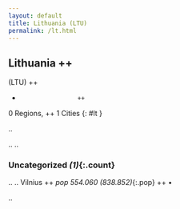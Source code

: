 ```yaml
---
layout: default
title: Lithuania (LTU)
permalink: /lt.html
---
```



## Lithuania   ++
(LTU)  ++
-                     ++
0 Regions, ++
1 Cities
{: #lt }

.. 




.. 
.. 


### Uncategorized _(1)_{:.count}


..
..
Vilnius  ++
 _pop 554.060 (838.852)_{:.pop} ++
•




.. 
 
